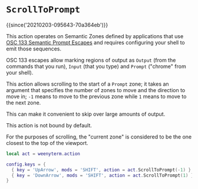 # `ScrollToPrompt`

{{since('20210203-095643-70a364eb')}}

This action operates on Semantic Zones defined by applications that use [OSC
133 Semantic Prompt Escapes](https://gitlab.freedesktop.org/Per_Bothner/specifications/blob/master/proposals/semantic-prompts.md) and requires configuring your shell to emit those sequences.

OSC 133 escapes allow marking regions of output as `Output` (from the commands
that you run), `Input` (that you type) and `Prompt` ("chrome" from your shell).

This action allows scrolling to the start of a `Prompt` zone; it takes an
argument that specifies the number of zones to move and the direction to move
in; `-1` means to move to the previous zone while `1` means to move to the next
zone.

This can make it convenient to skip over large amounts of output.

This action is not bound by default.

For the purposes of scrolling, the "current zone" is considered to be the one
closest to the top of the viewport.

```lua
local act = weenyterm.action

config.keys = {
  { key = 'UpArrow', mods = 'SHIFT', action = act.ScrollToPrompt(-1) },
  { key = 'DownArrow', mods = 'SHIFT', action = act.ScrollToPrompt(1) },
}
```


